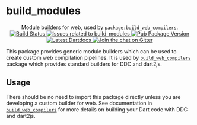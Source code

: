 # build_modules

<p align="center">
  Module builders for web, used by <a href="https://pub.dartlang.org/packages/build_web_compilers"><code>package:build_web_compilers</code></a>.
  <br>
  <a href="https://travis-ci.org/dart-lang/build">
    <img src="https://travis-ci.org/dart-lang/build.svg?branch=master" alt="Build Status" />
  </a>
  <a href="https://github.com/dart-lang/build/labels/package%3Abuild_modules">
    <img src="https://img.shields.io/github/issues-raw/dart-lang/build/package%3Abuild_modules.svg" alt="Issues related to build_modules" />
  </a>
  <a href="https://pub.dartlang.org/packages/build_modules">
    <img src="https://img.shields.io/pub/v/build_modules.svg" alt="Pub Package Version" />
  </a>
  <a href="https://www.dartdocs.org/documentation/build_modules/latest">
    <img src="https://img.shields.io/badge/dartdocs-latest-blue.svg" alt="Latest Dartdocs" />
  </a>
  <a href="https://gitter.im/dart-lang/source_gen">
    <img src="https://badges.gitter.im/dart-lang/source_gen.svg" alt="Join the chat on Gitter" />
  </a>
</p>

This package provides generic module builders which can be used to create
custom web compilation pipelines. It is used by [`build_web_compilers`][] 
package which provides standard builders for DDC and dart2js.

## Usage

There should be no need to import this package directly unless you are developing
a custom builder for web. See documentation in [`build_web_compilers`][]
for more details on building your Dart code with DDC and dart2js.

[`build_web_compilers`]: https://pub.dartlang.org/packages/build_web_compilers
